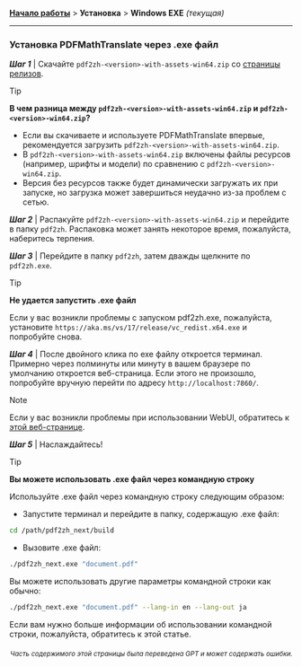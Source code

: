 [**Начало работы**](./getting-started.md) > **Установка** > **Windows EXE** _(текущая)_

---

### Установка PDFMathTranslate через .exe файл

***Шаг 1*** | Скачайте `pdf2zh-<version>-with-assets-win64.zip` со [страницы релизов](https://github.com/PDFMathTranslate/PDFMathTranslate-next/releases).

> [!TIP]
> **В чем разница между `pdf2zh-<version>-with-assets-win64.zip` и `pdf2zh-<version>-win64.zip`?**
>
> - Если вы скачиваете и используете PDFMathTranslate впервые, рекомендуется загрузить `pdf2zh-<version>-with-assets-win64.zip`.
> - В `pdf2zh-<version>-with-assets-win64.zip` включены файлы ресурсов (например, шрифты и модели) по сравнению с `pdf2zh-<version>-win64.zip`.
> - Версия без ресурсов также будет динамически загружать их при запуске, но загрузка может завершиться неудачно из-за проблем с сетью.

***Шаг 2*** | Распакуйте `pdf2zh-<version>-with-assets-win64.zip` и перейдите в папку `pdf2zh`. Распаковка может занять некоторое время, пожалуйста, наберитесь терпения.

***Шаг 3*** | Перейдите в папку `pdf2zh`, затем дважды щелкните по `pdf2zh.exe`.

> [!TIP]
> **Не удается запустить .exe файл**
>
> Если у вас возникли проблемы с запуском pdf2zh.exe, пожалуйста, установите `https://aka.ms/vs/17/release/vc_redist.x64.exe` и попробуйте снова.

***Шаг 4*** | После двойного клика по exe файлу откроется терминал. Примерно через полминуты или минуту в вашем браузере по умолчанию откроется веб-страница. Если этого не произошло, попробуйте вручную перейти по адресу `http://localhost:7860/`.

> [!NOTE]
>
> Если у вас возникли проблемы при использовании WebUI, обратитесь к [этой веб-странице](./USAGE_webui.md).

***Шаг 5*** | Наслаждайтесь!

> [!TIP]
> **Вы можете использовать .exe файл через командную строку**
>
> Используйте .exe файл через командную строку следующим образом:
>
> - Запустите терминал и перейдите в папку, содержащую .exe файл:
>
> ```bash
> cd /path/pdf2zh_next/build
> ```
>
> - Вызовите .exe файл:
>
> ```bash
> ./pdf2zh_next.exe "document.pdf"
> ```
>
> Вы можете использовать другие параметры командной строки как обычно:
>
> ```bash
> ./pdf2zh_next.exe "document.pdf" --lang-in en --lang-out ja
> ```
>
> Если вам нужно больше информации об использовании командной строки, пожалуйста, обратитесь к этой статье.

<div align="right"> 
<h6><small>Часть содержимого этой страницы была переведена GPT и может содержать ошибки.</small></h6>